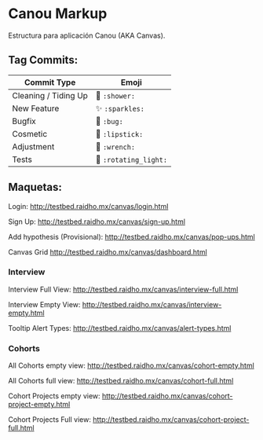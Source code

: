 # Canou Markup

Estructura para aplicación Canou (AKA Canvas).

## Tag Commits:

Commit Type | Emoji
----------  | -------------
Cleaning / Tiding Up | :shower: `:shower:`
New Feature | :sparkles: `:sparkles:`
Bugfix | :bug: `:bug:`
Cosmetic | :lipstick: `:lipstick:`
Adjustment | :wrench: `:wrench:`
Tests | :rotating_light: `:rotating_light:`

## Maquetas:

Login: http://testbed.raidho.mx/canvas/login.html

Sign Up: http://testbed.raidho.mx/canvas/sign-up.html

Add hypothesis (Provisional): http://testbed.raidho.mx/canvas/pop-ups.html

Canvas Grid http://testbed.raidho.mx/canvas/dashboard.html

### Interview
Interview Full View: http://testbed.raidho.mx/canvas/interview-full.html

Interview Empty View: http://testbed.raidho.mx/canvas/interview-empty.html

Tooltip Alert Types: http://testbed.raidho.mx/canvas/alert-types.html

### Cohorts
All Cohorts empty view: http://testbed.raidho.mx/canvas/cohort-empty.html

All Cohorts full view: http://testbed.raidho.mx/canvas/cohort-full.html

Cohort Projects empty view: http://testbed.raidho.mx/canvas/cohort-project-empty.html

Cohort Projects Full view: http://testbed.raidho.mx/canvas/cohort-project-full.html
